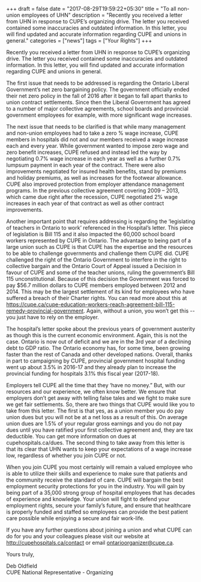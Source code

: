 +++
draft = false
date = "2017-08-29T19:59:22+05:30"
title = "To all non-union employees of UHN"
description = "Recently you received a letter from UHN in response to CUPE’s organizing drive.  The letter you received contained some inaccuracies and outdated information.  In this letter, you will find updated and accurate information regarding CUPE and unions in general."
categories = ["news"]
tags = ["Your Rights"]
+++

Recently you received a letter from UHN in response to CUPE’s organizing drive.  The letter you received contained some inaccuracies and outdated information.  In this letter, you will find updated and accurate information regarding CUPE and unions in general. 

The first issue that needs to be addressed is regarding the Ontario Liberal Government’s net zero bargaining policy.  The government officially ended their net zero policy in the fall of 2016 after it began to fall apart thanks to union contract settlements.  Since then the Liberal Government has agreed to a number of major collective agreements, school boards and provincial government employees for example, with more significant wage increases. 
 
The next issue that needs to be clarified is that while many management and non-union employees had to take a zero % wage increase, CUPE members in hospitals did not and our members received a wage increase each and every year.  While government wanted to impose zero wage and zero benefit increases, CUPE refused and instead led the way by negotiating 0.7% wage increase in each year as well as a further 0.7% lumpsum payment in each year of the contract.  There were also improvements negotiated for insured health benefits, stand by premiums and holiday premiums, as well as increases for the footwear allowance. CUPE also improved protection from employer attendance management programs.  In the previous collective agreement covering 2009 – 2013, which came due right after the recession, CUPE negotiated 2% wage increases in each year of that contract as well as other contract improvements.
 
Another important point that requires addressing is regarding the ‘legislating of teachers in Ontario to work’ referenced in the Hospital’s letter.  This piece of legislation is Bill 115 and it also impacted the     60,000 school board workers represented by CUPE in Ontario.  The advantage to being part of a large union such as CUPE is that CUPE has the expertise and the resources to be able to challenge governments and challenge them CUPE did.  CUPE challenged the right of the Ontario Government to interfere in the right to collective bargain and the Ontario Court of Appeal issued a Decision in favour of CUPE and some of the teacher unions, ruling the government’s Bill 115 unconstitutional.  Because of this decision the Government was forced to pay $56.7 million dollars to CUPE members employed between 2012 and 2014.  This may be the largest settlement of its kind for employees who have suffered a breach of their Charter rights.  You can read more about this at https://cupe.ca/cupe-education-workers-reach-agreement-bill-115-remedy-provincial-government.  Again, without a union, you won’t get this -- you just have to rely on the employer.
 
The hospital’s letter spoke about the previous years of government austerity as though this is the current economic environment.  Again, this is not the case.  Ontario is now out of deficit and we are in the 3rd year of a declining debt to GDP ratio.  The Ontario economy has, for some time, been growing faster than the rest of Canada and other developed nations.  Overall, thanks in part to campaigning by CUPE, provincial government hospital funding went up about 3.5% in 2016-17 and they already plan to increase the provincial funding for hospitals 3.1% this fiscal year (2017-18).

Employers tell CUPE all the time that they ‘have no money.” But, with our resources and our experience, we often know better.  We ensure that employers don’t get away with telling false tales and we fight to make sure we get fair settlements.
So, there are two things that CUPE would like you to take from this letter.  The first is that yes, as a union member you do pay union dues but you will not be at a net loss as a result of this.  On average union dues are 1.5% of your regular gross earnings and you do not pay dues until you have ratified your first collective agreement and, they are tax deductible.  You can get more information on dues at cupehospitals.ca/dues.  The second thing to take away from this letter is that its clear that UHN wants to keep your expectations of a wage increase low, regardless of whether you join CUPE or not.
 
When you join CUPE you most certainly will remain a valued employee who is able to utilize their skills and experience to make sure that patients and the community receive the standard of care.  CUPE will bargain the best employment security protections for you in the industry.  You will gain by being part of a 35,000 strong group of hospital employees that has decades of experience and knowledge.  Your union will fight to defend your employment rights, secure your family’s future, and ensure that healthcare is properly funded and staffed so employees can provide the best patient care possible while enjoying a secure and fair work-life.

If you have any further questions about joining a union and what CUPE can do for you and your colleagues please visit our website at http://cupehospitals.ca/contact or email ontarioorganizer@cupe.ca.

Yours truly,
 
Deb Oldfield  
CUPE National Representative - Organizing

